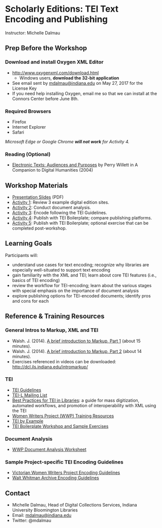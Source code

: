 # Scholarly Editions: TEI Text Encoding and Publishing 

Instructor: Michelle Dalmau

## Prep Before the Workshop

### Download and install Oxygen XML Editor
* http://www.oxygenxml.com/download.html
  * Windows users, **download the 32-bit application** 
* See email sent by mdalmau@indiana.edu on May 27, 2017 for the License Key 
* If you need help installing Oxygen, email me so that we can install at the Connors Center before June 8th. 

### Required Browsers
* Firefox
* Internet Explorer
* Safari

*Microsoft Edge or Google Chrome **will not work** for Activity 4.* 

### Reading (Optional)
* [Electronic Texts: Audiences and Purposes](http://www.digitalhumanities.org/companion/view?docId=blackwell/9781405103213/9781405103213.xml&chunk.id=ss1-3-6&toc.depth=1&toc.id=ss1-3-6&brand=9781405103213_brand) by Perry Willett in A Companion to Digital Humanities (2004)

## Workshop Materials

* [Presentation Slides](https://iu.box.com/s/bvbdsjqmx4cdcip320upvzp0i44ykth9) (PDF)
* [Activity 1](activity1.md): Review 3 example digital edition sites.
* [Activity 2](activity2.md): Conduct document analysis.
* [Activity 3](activity3.md): Encode following the TEI Guidelines.
* [Activity 4](activity4.md): Publish with TEI Boilerplate; compare publishing platforms. 
* [Activity 5](activity5.md): Publish with TEI Boilerplate; optional exercise that can be completed post-workshop. 

## Learning Goals 

Participants will:
* understand use cases for text encoding; recognize why libraries are especially well-situated to support text encoding
* gain familiarity with the XML and TEI; learn about core TEI features (i.e., basics of TEI encoding)
* review the workflow for TEI-encoding; learn about the various stages with special emphasis on the importance of document analysis
* explore publishing options for TEI-encoded documents; identify pros and cons for each

## Reference & Training Resources

### General Intros to Markup, XML and TEI
* Walsh. J. (2014). [A brief introduction to Markup, Part 1](https://www.youtube.com/watch?v=Z2Nsq613uHk) (about 15 minutes).
* Walsh. J. (2014). [A brief introduction to Markup, Part 2](https://www.youtube.com/watch?v=JhhKyyP0e18) (about 14 minutes).
* Exercises referenced in videos can be downloaded: http://dcl.ils.indiana.edu/intromarkup/

### TEI
* [TEI Guidelines](http://www.tei-c.org/release/doc/tei-p5-doc/en/html/)
* [TEI-L Mailing List](https://listserv.brown.edu/archives/cgi-bin/wa?SUBED1=tei-l&A=1)
* [Best Practices for TEI in Libraries](http://purl.org/TEI/teiinlibraries): a guide for mass digitization, automated workflows, and promotion of interoperability with XML using the TEI
* [Women Writers Project (WWP) Training Resources](https://www.wwp.northeastern.edu/outreach/resources/index.html)
* [TEI by Example](http://teibyexample.org/)
* [TEI Boilerplate Workshop and Sample Exercises](http://dcl.slis.indiana.edu/teibpws/)

### Document Analysis 
* [WWP Document Analysis Worksheet](https://www.wwp.northeastern.edu/outreach/seminars/_current/handouts/document_analysis.xhtml)

### Sample Project-specific TEI Encoding Guidelines
* [Victorian Women Writers Project Encoding Guidelines](https://wiki.dlib.indiana.edu/x/HQDIBg)
* [Walt Whitman Archive Encoding Guidelines](http://whitmanarchive.org/mediawiki/index.php/Whitman_Encoding_Guidelines)

## Contact
* Michelle Dalmau, Head of Digital Collections Services, Indiana University Bloomington Libraries
* Email: mdalmau@indiana.edu
* Twitter: @mdalmau

